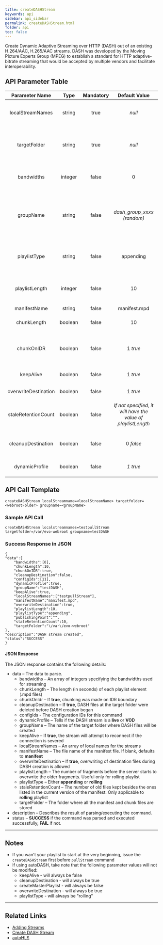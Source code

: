 ```yaml
---
title: createDASHStream
keywords: api
sidebar: api_sidebar
permalink: createDASHStream.html
folder: api
toc: false
---
```




Create Dynamic Adaptive Streaming over HTTP (DASH) out of an existing H.264/AAC, H.265/AAC streams. DASH was developed by the Moving Picture Experts Group (MPEG) to establish a standard for HTTP adaptive-bitrate streaming that would be accepted by multiple vendors and facilitate interoperability.



## API Parameter Table

|    Parameter Name    |  Type   | Mandatory |              Default Value               | Description                              |
| :------------------: | :-----: | :-------: | :--------------------------------------: | ---------------------------------------- |
|   localStreamNames   | string  |   true    |                  *null*                  | The stream(s) that will be used as the input. This is a comma-delimited list of active stream names (local stream names) |
|     targetFolder     | string  |   true    |                  *null*                  | The folder where all the manifest and fragment files will be stored. This folder must be accessible by the DASH clients. It is usually in the web-root of the server |
|      bandwidths      | integer |   false   |                    0                     | The corresponding bandwidths for each stream listed in `localStreamNames`. Again, this can be a comma-delimited list |
|      groupName       | string  |   false   |        *dash_group_xxxx (random)*        | The name assigned to the DASH stream or group. If the `localStreamNames` parameter contains only one entry and `groupName` is not specified, `groupName` will have the value of the input stream name |
|     playlistType     | string  |   false   |                appending                 | Either **appending** or **rolling**. Appending playlist will create a playlist continuously while rolling playlist will depend on the playListLength. |
|    playlistLength    | integer |   false   |                    10                    | The number of fragments before the server starts to overwrite the older fragments. Used only when `playlistType` is **rolling**. Ignored otherwise |
|     manifestName     | string  |   false   |               manifest.mpd               | The manifest file name                   |
|     chunkLength      | boolean |   false   |                    10                    | The length (in seconds) of each fragment. Minimum value is 1 (second) |
|      chunkOnIDR      | boolean |   false   |                 1 *true*                 | If **true**, chunking is performed ONLY on IDR. Otherwise, chunking is performed whenever chunk length is achieved |
|      keepAlive       | boolean |   false   |                 1 *true*                 | If **true**, the EMS will attempt to reconnect to the stream source if the connection is severed |
| overwriteDestination | boolean |   false   |                 1 *true*                 | If **true**, it will allow overwrite of destination files |
| staleRetentionCount  | boolean |   false   | *If not specified, it will have the value of playlistLength* | How many old files are kept besides the ones present in the current version of the playlist. Only applicable for **rolling** playlists |
|  cleanupDestination  | boolean |   false   |                0 *false*                 | If **true**, all manifest and fragment files in the target folder will be removed before DASH creation is started |
|    dynamicProfile    | boolean |   false   |                 *1 true*                 | Set this parameter to **1** (default) for a live DASH, otherwise set it to **0** for a VOD |





## API Call Template

``` 
createDASHStream localStreamname=<localStreamName> targetfolder=<webrootFolder> groupname=<groupName>
```



### Sample API Call

``` 
createDASHStream localstreamnames=testpullStream targetfolder=/var/evo-webroot groupname=testDASH
```



### Success Response in JSON

``` 
{
"data":{
    "bandwidths":[0],
    "chunkLength":10,
    "chunkOnIDR":true,
    "cleanupDestination":false,
    "configIds":[11],
    "dynamicProfile":true,
    "groupName":"testDASH",
    "keepAlive":true,
    "localStreamNames":["testpullStream"],
    "manifestName":"manifest.mpd",
    "overwriteDestination":true,
    "playlistLength":10,
    "playlistType":"appending",
    "publishingPoint":"",
    "staleRetentionCount":10,
    "targetFolder":"\/var\/evo-webroot"
},
"description":"DASH stream created",
"status":"SUCCESS"
}
```



#### JSON Response

The JSON response contains the following details:

- data – The data to parse.
  - bandwidths – An array of integers specifying the bandwidths used for streaming
  - chunkLength – The length (in seconds) of each playlist element (.mpd files)
  - chunkOnIdr – If **true**, chunking was made on IDR boundary
  - cleanupDestination – If **true**, DASH files at the target folder were deleted before DASH creation began
  - configIds - The configuration IDs for this command
  - dynamicProfile – Tells if the DASH stream is a **live** or **VOD**
  - groupName – The name of the target folder where DASH files will be created
  - keepAlive – If **true**, the stream will attempt to reconnect if the connection is severed
  - localStreamNames – An array of local names for the streams
  - manifestName – The file name of the manifest file. If blank, defaults to **manifest**
  - overwriteDestination – If **true**, overwriting of destination files during DASH creation is allowed
  - playlistLength – The number of fragments before the server starts to overwrite the older fragments. Useful only for rolling playlist
  - playlistType – Either **appending** or **rolling**
  - staleRetentionCount – The number of old files kept besides the ones listed in the current version of the manifest. Only applicable to **rolling** playlist
  - targetFolder – The folder where all the manifest and chunk files are stored
- description – Describes the result of parsing/executing the command.
- status – **SUCCESS** if the command was parsed and executed successfully, **FAIL** if not.

------

## Notes

- If you wan't your playlist to start at the very beginning, issue the `createDASHStream` first before `pullStream` command
- If using autoDASH, take note that the following parameter values will not be modified:
  - keepAlive - will always be false
  - cleanupDestination - will always be true
  - createMasterPlaylist - will always be false
  - overwriteDestination - will always be true
  - playlistType - will always be "rolling"

------

## Related Links

- [Adding Streams](userguide_add.html#adding-http-streams)
- [Create DASH Stream](userguide_createdash.html)
- [autoHLS](userguide_configlua.html#autodashhlshdsmss)
